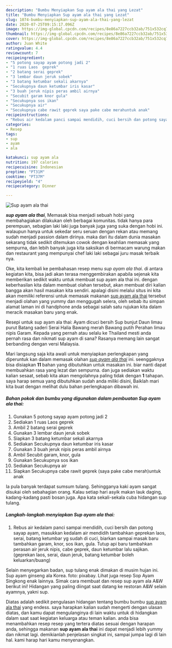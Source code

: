 ```yaml
---
description: "Bumbu Menyiapkan Sup ayam ala thai yang Lezat"
title: "Bumbu Menyiapkan Sup ayam ala thai yang Lezat"
slug: 1074-bumbu-menyiapkan-sup-ayam-ala-thai-yang-lezat
date: 2020-07-25T09:15:17.096Z
image: https://img-global.cpcdn.com/recipes/8e86a7227ccb32ab/751x532cq70/sup-ayam-ala-thai-foto-resep-utama.jpg
thumbnail: https://img-global.cpcdn.com/recipes/8e86a7227ccb32ab/751x532cq70/sup-ayam-ala-thai-foto-resep-utama.jpg
cover: https://img-global.cpcdn.com/recipes/8e86a7227ccb32ab/751x532cq70/sup-ayam-ala-thai-foto-resep-utama.jpg
author: Juan White
ratingvalue: 4.4
reviewcount: 7
recipeingredient:
- "5 potong sayap ayam potong jadi 2"
- "1 ruas Laos  geprek"
- "2 batang serai geprek"
- "3 lembar daun jeruk sobek"
- "3 batang ketumbar sekali akarnya"
- "Secukupnya daun ketumbar iris kasar"
- "3 buah jeruk nipis peras ambil airnya"
- "Secubit garam knor gula"
- "Secukupnya sos ikan"
- "Secukupnya air"
- "Secukupnya cabe rawit geprek saya pake cabe merahuntuk anak"
recipeinstructions:
- "Rebus air kedalam panci sampai mendidih, cuci bersih dan potong sayap ayam, masukkan kedalam air mendidih tambahkan geprekan laos, serai, batang ketumbar yg sudah di cuci, biarkan sampai masak baru tambahkan garam, knor, sos ikan, gula. Tutup api baru tambahkan perasan air jeruk nipis, cabe geprek, daun ketumbar lalu sajikan.(geprekan laos, serai, daun jeruk, batang ketumbar boleh keluarkan/buang)"
categories:
- Resep
tags:
- sup
- ayam
- ala

katakunci: sup ayam ala 
nutrition: 197 calories
recipecuisine: Indonesian
preptime: "PT31M"
cooktime: "PT37M"
recipeyield: "4"
recipecategory: Dinner

---
```



![Sup ayam ala thai](https://img-global.cpcdn.com/recipes/8e86a7227ccb32ab/751x532cq70/sup-ayam-ala-thai-foto-resep-utama.jpg)

<b><i>sup ayam ala thai</i></b>, Memasak bisa menjadi sebuah hobi yang membahagiakan dilakukan oleh berbagai komunitas. tidak hanya para perempuan, sebagian laki laki juga banyak juga yang suka dengan hobi ini. walaupun hanya untuk sekedar seru seruan dengan rekan atau memang sudah menjadi passion dalam dirinya. maka dari itu dalam dunia masakan sekarang tidak sedikit ditemukan cowok dengan keahlian memasak yang sempurna, dan lebih banyak juga kita saksikan di bermacam warung makan dan restaurant yang mempunyai chef laki laki sebagai juru masak terbaik nya.

Oke, kita kembali ke pembahasan resep menu <i>sup ayam ala thai</i>. di antara kegiatan kita, bisa jadi akan terasa menggembirakan apabila sejenak kita memberikan sedikit waktu untuk membuat sup ayam ala thai ini. dengan keberhasilan kita dalam membuat olahan tersebut, akan membuat diri kalian bangga akan hasil masakan kita sendiri. apalagi disini melalui situs ini kita akan memiliki referensi untuk memasak makanan <u>sup ayam ala thai</u> tersebut menjadi olahan yang yummy dan menggugah selera, oleh sebab itu simpan alamat laman ini di handphone anda sebagai salah satu rujukan kita dalam meracik masakan baru yang enak.

Resepi untuk sup ayam ala thai: Ayam dicuci bersih Sup bunjut Daun limau purut Batang saderi Serai Halia Bawang merah Bawang putih Perahan limau nipis Garam. Kepada yang pernah atau selalu ke Thailand mesti anda pernah rasa dan nikmati sup ayam di sana? Rasanya memang lain sangat berbanding dengan versi Malaysia.


Mari langsung saja kita awali untuk menyiapkan perlengkapan yang diperuntuk kan dalam memasak olahan <u><i>sup ayam ala thai</i></u> ini. seenggaknya bisa disiapkan <b>11</b> bahan yang dibutuhkan untuk masakan ini. biar nanti dapat membuahkan rasa yang lezat dan sempurna. dan juga sediakan waktu kalian sesaat, sebab kita akan mengolahnya paling tidak dengan <b>1</b> tahapan. saya harap semua yang dibutuhkan sudah anda miliki disini, Baiklah mari kita buat dengan melihat dulu bahan perlengkapan dibawah ini.

<!--inarticleads1-->

##### Bahan pokok dan bumbu yang digunakan dalam pembuatan Sup ayam ala thai:

1. Gunakan 5 potong sayap ayam potong jadi 2
1. Sediakan 1 ruas Laos  geprek
1. Ambil 2 batang serai geprek
1. Gunakan 3 lembar daun jeruk sobek
1. Siapkan 3 batang ketumbar sekali akarnya
1. Sediakan Secukupnya daun ketumbar iris kasar
1. Gunakan 3 buah jeruk nipis peras ambil airnya
1. Ambil Secubit garam, knor, gula
1. Gunakan Secukupnya sos ikan
1. Sediakan Secukupnya air
1. Siapkan Secukupnya cabe rawit geprek (saya pake cabe merah)untuk anak


Ia pula banyak terdapat sumsum tulang. Sehingganya kaki ayam sangat disukai oleh sebahagian orang. Kalau setiap hari asyik makan lauk daging, kadang-kadang pasti bosan juga. Apa kata sekali-sekala cuba hidangan sup tulang. 

<!--inarticleads2-->

##### Langkah-langkah menyiapkan Sup ayam ala thai:

1. Rebus air kedalam panci sampai mendidih, cuci bersih dan potong sayap ayam, masukkan kedalam air mendidih tambahkan geprekan laos, serai, batang ketumbar yg sudah di cuci, biarkan sampai masak baru tambahkan garam, knor, sos ikan, gula. Tutup api baru tambahkan perasan air jeruk nipis, cabe geprek, daun ketumbar lalu sajikan.(geprekan laos, serai, daun jeruk, batang ketumbar boleh keluarkan/buang)


Selain menyegarkan badan, sup tulang enak dimakan di musim hujan ini. Sup ayam ginseng ala Korea. foto: pixabay. Lihat juga resep Sop Ayam Singkong enak lainnya. Simak cara membuat dan resep sup ayam ala A&amp;W berikut ini! Hidangan yang paling diingat saat datang ke restoran A&amp;W selain ayamnya, yakni sup. 

Diatas adalah sedikit pengulasan hidangan tentang bumbu bumbu <u>sup ayam ala thai</u> yang endess. saya harapkan kalian sudah mengerti dengan ulasan diatas, dan kamu dapat mengulanginya di lain waktu untuk di hidangkan dalam saat saat kegiatan keluarga atau teman kalian. anda bisa menambahkan resep resep yang tertera diatas sesuai dengan harapan anda, sehingga makanan <b>sup ayam ala thai</b> ini dapat menjadi lebih yummy dan nikmat lagi. demikianlah penjelasan singkat ini, sampai jumpa lagi di lain hal. kami harap hari kamu menyenangkan.
